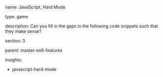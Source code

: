 name: JavaScript, Hard Mode

type: game

description: Can you fill in the gaps in the following code snippets such that they make sense?

section: 3

parent: master-es6-features

insights:
  - javascript-hard-mode
